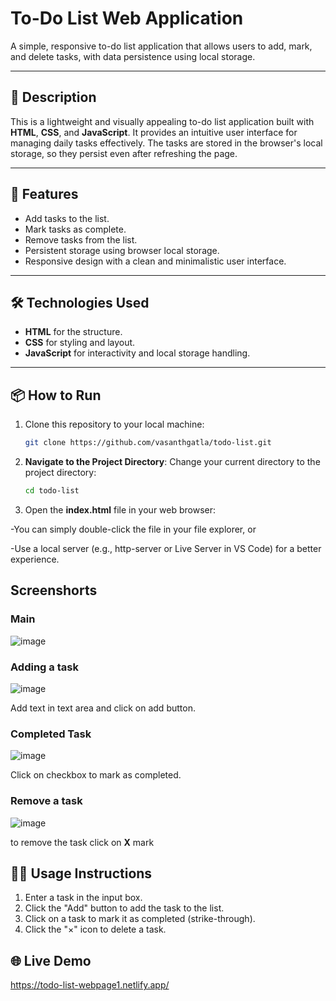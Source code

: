 # To-Do List Web Application

A simple, responsive to-do list application that allows users to add, mark, and delete tasks, with data persistence using local storage.

---

## 📄 Description

This is a lightweight and visually appealing to-do list application built with **HTML**, **CSS**, and **JavaScript**. It provides an intuitive user interface for managing daily tasks effectively. The tasks are stored in the browser's local storage, so they persist even after refreshing the page.

---

## 🌟 Features

- Add tasks to the list.
- Mark tasks as complete.
- Remove tasks from the list.
- Persistent storage using browser local storage.
- Responsive design with a clean and minimalistic user interface.

---

## 🛠️ Technologies Used

- **HTML** for the structure.
- **CSS** for styling and layout.
- **JavaScript** for interactivity and local storage handling.

---

## 📦 How to Run

1. Clone this repository to your local machine:  
   ```bash
   git clone https://github.com/vasanthgatla/todo-list.git

2. **Navigate to the Project Directory**: Change your current directory to the project directory:

   ```bash
   cd todo-list
   ```

3. Open the **index.html** file in your web browser:

  -You can simply double-click the file in your file explorer, or
  
   -Use a local server (e.g., http-server or Live Server in VS Code) for a better experience.



## Screenshorts

### Main
![image](https://github.com/user-attachments/assets/18f2e37a-3f50-4abf-834e-0d61ce1233b8)



### Adding a task

![image](https://github.com/user-attachments/assets/88975fb6-333c-41ec-98cc-a0830610232f)


Add text in text area and click on add button.
### Completed Task


![image](https://github.com/user-attachments/assets/4460203c-32c5-4117-9d71-2f317a4a69b7)

Click on checkbox to mark as completed.

### Remove a task

![image](https://github.com/user-attachments/assets/510db28c-a595-459b-867c-e203e97bbd0a)

to remove the task click on **X** mark 

## 👨‍💻 Usage Instructions

 1. Enter a task in the input box.
 2. Click the "Add" button to add the task to the list.
 3. Click on a task to mark it as completed (strike-through).
 4. Click the "×" icon to delete a task.

## 🌐 Live Demo

https://todo-list-webpage1.netlify.app/

